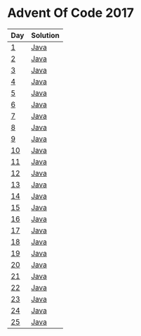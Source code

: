 # Advent Of Code 2017
| Day        | Solution      |
| ---------------- | ------------- |
| [1](http://adventofcode.com/2017/day/1) | [Java](https://github.com/oknowles/adventOfCode2017/blob/master/src/main/java/com/oliver/adventofcode/Day1.java) |
| [2](http://adventofcode.com/2017/day/2) | [Java](https://github.com/oknowles/adventOfCode2017/blob/master/src/main/java/com/oliver/adventofcode/Day2.java) |
| [3](http://adventofcode.com/2017/day/3) | [Java](https://github.com/oknowles/adventOfCode2017/blob/master/src/main/java/com/oliver/adventofcode/Day3.java) |
| [4](http://adventofcode.com/2017/day/4) | [Java](https://github.com/oknowles/adventOfCode2017/blob/master/src/main/java/com/oliver/adventofcode/Day4.java) |
| [5](http://adventofcode.com/2017/day/5) | [Java](https://github.com/oknowles/adventOfCode2017/blob/master/src/main/java/com/oliver/adventofcode/Day5.java) |
| [6](http://adventofcode.com/2017/day/6) | [Java](https://github.com/oknowles/adventOfCode2017/blob/master/src/main/java/com/oliver/adventofcode/Day6.java) |
| [7](http://adventofcode.com/2017/day/7) | [Java](https://github.com/oknowles/adventOfCode2017/blob/master/src/main/java/com/oliver/adventofcode/Day7.java) |
| [8](http://adventofcode.com/2017/day/8) | [Java](https://github.com/oknowles/adventOfCode2017/blob/master/src/main/java/com/oliver/adventofcode/Day8.java) |
| [9](http://adventofcode.com/2017/day/9) | [Java](https://github.com/oknowles/adventOfCode2017/blob/master/src/main/java/com/oliver/adventofcode/Day9.java) |
| [10](http://adventofcode.com/2017/day/10) | [Java](https://github.com/oknowles/adventOfCode2017/blob/master/src/main/java/com/oliver/adventofcode/Day10.java) |
| [11](http://adventofcode.com/2017/day/11) | [Java](https://github.com/oknowles/adventOfCode2017/blob/master/src/main/java/com/oliver/adventofcode/Day11.java) |
| [12](http://adventofcode.com/2017/day/12) | [Java](https://github.com/oknowles/adventOfCode2017/blob/master/src/main/java/com/oliver/adventofcode/Day12.java) |
| [13](http://adventofcode.com/2017/day/13) | [Java](https://github.com/oknowles/adventOfCode2017/blob/master/src/main/java/com/oliver/adventofcode/Day13.java) |
| [14](http://adventofcode.com/2017/day/14) | [Java](https://github.com/oknowles/adventOfCode2017/blob/master/src/main/java/com/oliver/adventofcode/Day14.java) |
| [15](http://adventofcode.com/2017/day/15) | [Java](https://github.com/oknowles/adventOfCode2017/blob/master/src/main/java/com/oliver/adventofcode/Day15.java) |
| [16](http://adventofcode.com/2017/day/16) | [Java](https://github.com/oknowles/adventOfCode2017/blob/master/src/main/java/com/oliver/adventofcode/Day16.java) |
| [17](http://adventofcode.com/2017/day/17) | [Java](https://github.com/oknowles/adventOfCode2017/blob/master/src/main/java/com/oliver/adventofcode/Day17.java) |
| [18](http://adventofcode.com/2017/day/18) | [Java](https://github.com/oknowles/adventOfCode2017/blob/master/src/main/java/com/oliver/adventofcode/Day18.java) |
| [19](http://adventofcode.com/2017/day/19) | [Java](https://github.com/oknowles/adventOfCode2017/blob/master/src/main/java/com/oliver/adventofcode/Day19.java) |
| [20](http://adventofcode.com/2017/day/20) | [Java](https://github.com/oknowles/adventOfCode2017/blob/master/src/main/java/com/oliver/adventofcode/Day20.java) |
| [21](http://adventofcode.com/2017/day/21) | [Java](https://github.com/oknowles/adventOfCode2017/blob/master/src/main/java/com/oliver/adventofcode/Day21.java) |
| [22](http://adventofcode.com/2017/day/22) | [Java](https://github.com/oknowles/adventOfCode2017/blob/master/src/main/java/com/oliver/adventofcode/Day22.java) |
| [23](http://adventofcode.com/2017/day/23) | [Java](https://github.com/oknowles/adventOfCode2017/blob/master/src/main/java/com/oliver/adventofcode/Day23.java) |
| [24](http://adventofcode.com/2017/day/24) | [Java](https://github.com/oknowles/adventOfCode2017/blob/master/src/main/java/com/oliver/adventofcode/Day24.java) |
| [25](http://adventofcode.com/2017/day/25) | [Java](https://github.com/oknowles/adventOfCode2017/blob/master/src/main/java/com/oliver/adventofcode/Day25.java) |
